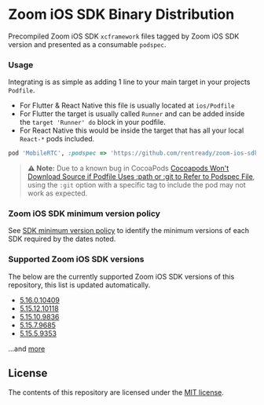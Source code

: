 # Zoom iOS SDK Binary Distribution

Precompiled Zoom iOS SDK `xcframework` files tagged by Zoom iOS SDK version and presented as a consumable `podspec`.

### Usage

Integrating is as simple as adding 1 line to your main target in your projects `Podfile`.

- For Flutter & React Native this file is usually located at `ios/Podfile`
- For Flutter the target is usually called `Runner` and can be added inside the `target 'Runner' do` block in your podfile.
- For React Native this would be inside the target that has all your local `React-*` pods included.

```ruby
pod 'MobileRTC', :podspec => 'https://github.com/rentready/zoom-ios-sdk-frameworks/raw/5.16.0.10409/MobileRTC.podspec'
```
> **⚠️ Note:** Due to a known bug in CocoaPods [Cocoapods Won't Download Source if Podfile Uses :path or :git to Refer to Podspec File](https://github.com/CocoaPods/CocoaPods/issues/11867), using the `:git` option with a specific tag to include the pod may not work as expected.

### Zoom iOS SDK minimum version policy

See [SDK minimum version policy](https://developers.zoom.us/docs/video-sdk/minimum-version) to identify the minimum versions of each SDK required by the dates noted.

### Supported Zoom iOS SDK versions

The below are the currently supported Zoom iOS SDK versions of this repository, this list is updated automatically.

<!--NEW_VERSION_PLACEHOLDER-->
- [5.16.0.10409](https://github.com/rentready/zoom-ios-sdk-frameworks/releases/tag/5.16.0.10409)
- [5.15.12.10118](https://github.com/rentready/zoom-ios-sdk-frameworks/releases/tag/5.15.12.10118)
- [5.15.10.9836](https://github.com/rentready/zoom-ios-sdk-frameworks/releases/tag/5.15.10.9836)
- [5.15.7.9685](https://github.com/rentready/zoom-ios-sdk-frameworks/releases/tag/5.15.7.9685)
- [5.15.5.9353](https://github.com/rentready/zoom-ios-sdk-frameworks/releases/tag/5.15.5.9353)

...and [more](https://github.com/rentready/zoom-ios-sdk-frameworks/tags)

## License

The contents of this repository are licensed under the
[MIT license](http://www.opensource.org/licenses/mit-license.php).